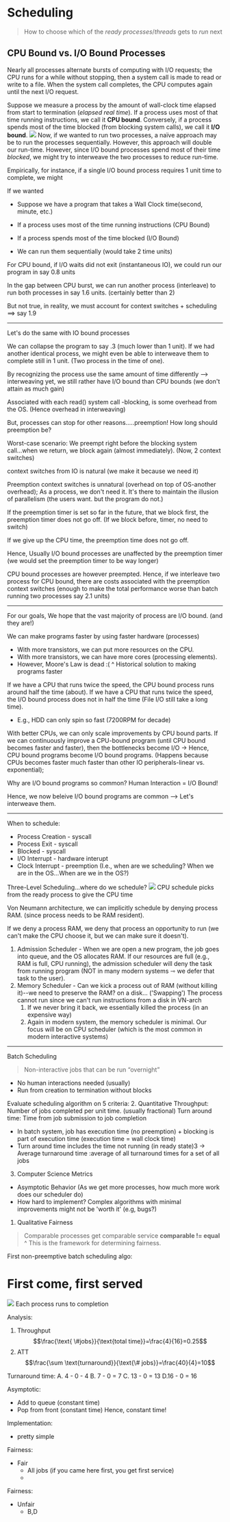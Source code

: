 # Scheduling
> How to choose which of the *ready processes*/*threads* gets to *run* next

## CPU Bound vs. I/O Bound Processes
Nearly all processes alternate bursts of computing with I/O requests; the CPU runs for a while without stopping, then a system call is made to read or write to a file. When the system call completes, the CPU computes again until the next I/O request.

Suppose we measure a process by the amount of wall-clock time elapsed from start to termination (*elapsed real time*). If a process uses most of that time running instructions, we call it **CPU bound**. Conversely, if a process spends most of the time blocked (from blocking system calls), we call it **I/O bound**.
![](CPU-IO-Bound-Scheduling.png)
Now, if we wanted to run two processes, a naïve approach may be to run the processes sequentially. However, this approach will double our run-time. However, since I/O bound processes spend most of their time *blocked*, we might try to interweave the two processes to reduce run-time.

Empirically, for instance, if a single I/O bound process requires 1 unit time to complete, we might 


If we wanted



- Suppose we have a program that takes a Wall Clock time(second, minute, etc.)
- If a process uses most of the time running instructions (CPU Bound)
- If a process spends most of the time blocked (I/O Bound)

- We can run them sequentially (would take 2 time units)

For CPU bound, if I/O waits did not exit (instantaneous IO), we could run our program in say 0.8 units

In the gap between CPU burst, we can run another process (interleave) to run both processes in say 1.6 units. (certainly better than 2)

But not true, in reality, we must account for context switches + scheduling ==> say 1.9

---
Let's do the same with IO bound processes

We can collapse the program to say .3 (much lower than 1 unit).
If we had another identical process, we might even be able to interweave them to complete still in 1 unit. (Two process in the time of one).

By recognizing the process use the same amount of time differently --> interweaving
yet, we still rather have I/O bound than CPU bounds (we don't attain as much gain)


Associated with each read() system call -blocking, is some overhead from the OS. (Hence overhead in interweaving)

But, processes can stop for other reasons.....preemption!
How long should preemption be?

Worst-case scenario: We preempt right before the blocking system call...when we return, we block again (almost immediately). (Now, 2 context switches)

context switches from IO is natural (we make it because we need it)

Preemption context switches is unnatural (overhead on top of OS-another overhead); As a process, we don't need it. It's there to maintain the illusion of parallelism (the users want. but the program do not.)

If the preemption timer is set so far in the future, that we block first, the preemption timer does not go off. (If we block before, timer, no need to switch)

If we give up the CPU time, the preemption time does not go off.

Hence, Usually I/O bound processes are unaffected by the preemption timer (we would set the preemption timer to be way longer)

CPU bound processes are however preempted. Hence, if we interleave two process for CPU bound, there are costs associated with the preemption context switches (enough to make the total performance worse than batch running two processes say 2.1 units)

---
For our goals, We hope that the vast majority of process are I/O bound. (and they are!)

We can make programs faster by using faster hardware (processes)
- With more transistors, we can put more resources on the CPU.
- With more transistors, we can have more cores (processing elements).
- However, Moore's Law is dead :(
^ Historical solution to making programs faster


If we have a CPU that runs twice the speed, the CPU bound process runs around half the time (about).
If we have a CPU that runs twice the speed, the I/O bound process does not in half the time (File I/O still take a long time).
- E.g., HDD can only spin so fast (7200RPM for decade)

With better CPUs, we can only scale improvements by CPU bound parts. If we can continuously improve a CPU-bound program (until CPU bound becomes faster and faster),  then the bottlenecks become I/O → Hence, CPU bound programs become I/O bound programs. (Happens because CPUs becomes faster much faster than other IO peripherals-linear vs. exponential);

Why are I/O bound programs so common? Human Interaction = I/O Bound!

Hence, we now beleive I/O bound programs are common --> Let's interweave them.


---


When to schedule:
- Process Creation - syscall
- Process Exit - syscall
- Blocked - syscall
- I/O Interrupt - hardware interupt
- Clock Interrupt - preemption
(I.e., when are we scheduling? When we are in the OS...When are we in the OS?)

Three-Level Scheduling...where do we schedule?
![](three-level-schedule.png)
CPU schedule picks from the ready process to give the CPU time


Von Neumann architecture, we can implicitly schedule by denying process RAM. (since process needs to be RAM resident).

If we deny a process RAM, we deny that process an opportunity to run (we can't make the CPU choose it, but we can make sure it doesn't).
1. Admission Scheduler - When we are open a new program, the job goes into queue, and the OS allocates RAM. If our resources are full (e.g., RAM is full, CPU running), the admission scheduler will deny the task from running program (NOT in many modern systems ⇾ we defer that task to the user).
2. Memory Scheduler - Can we kick a process out of RAM (without killing it)--we need to preserve the RAM? on a disk... ('Swapping') The process cannot run since we can't run instructions from a disk in VN-arch
	1. If we never bring it back, we essentially killed the process (in an expensive way)
	2. Again in modern system, the memory scheduler is minimal.
Our focus will be on CPU scheduler (which is the most common in modern interactive systems)



---
Batch Scheduling
> Non-interactive jobs that can be run “overnight”
- No human interactions needed (usually)
- Run from creation to termination without blocks

Evaluate scheduling algorithm on 5 criteria:
2. Quantitative 
Throughput: Number of jobs completed per unit time. (usually fractional)
Turn around time: Time from job submission to job completion 
- In batch system, job has execution time (no preemption) + blocking is part of execution time (execution time = wall clock time)
- Turn around time includes the time not running (in ready state)3
→ Average turnaround time :average of all turnaround times for a set of all jobs
3. Computer Science Metrics
- Asymptotic Behavior (As we get more processes, how much more work does our scheduler do)
- How hard to implement? Complex algorithms with minimal improvements might not be 'worth it' (e.g, bugs?)
1. Qualitative
Fairness
> Comparable processes get comparable service
**comparable != equal**
^ This is the framework for determining fairness.

First non-preemptive batch scheduling algo:
# First come,  first served
![](Pasted%20image%2020230213103853.png)
Each process runs to completion

Analysis:
1. Throughput
$$\frac{\text{ \#jobs}}{\text{total time}}=\frac{4}{16}=0.25$$
2. ATT
$$\frac{\sum \text{turnaround}}{\text{\# jobs}}=\frac{40}{4}=10$$

Turnaround time:
A. 4 - 0 - 4
B. 7 - 0 = 7
C. 13 - 0 = 13
D.16 - 0 = 16

Asymptotic:
- Add to queue (constant time)
- Pop from front (constant time)
Hence, constant time!

Implementation:
- pretty simple

Fairness:
- Fair
	- All jobs (if you came here first, you get first service)
	- 


Fairness:
- Unfair
	- B,D
